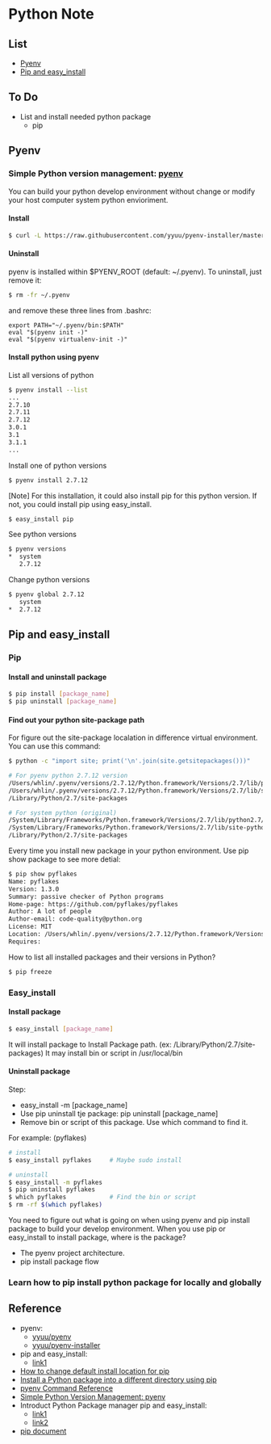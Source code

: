 # Python Note
## List
* [Pyenv](#Pyenv)
* [Pip and easy_install](#pip-easy_install)

## To Do
* List and install needed python package
    - pip

<a name="Pyenv"></a>
## Pyenv
### Simple Python version management: [pyenv]
You can build your python develop environment without change or modify your host computer system python envioriment.

#### Install
```sh
$ curl -L https://raw.githubusercontent.com/yyuu/pyenv-installer/master/bin/pyenv-installer | bash
```

#### Uninstall 
pyenv is installed within $PYENV_ROOT (default: ~/.pyenv). To uninstall, just remove it:
```sh
$ rm -fr ~/.pyenv
```
and remove these three lines from .bashrc:
```
export PATH="~/.pyenv/bin:$PATH"
eval "$(pyenv init -)"
eval "$(pyenv virtualenv-init -)"
```

#### Install python using pyenv

List all versions of python
```sh
$ pyenv install --list
...
2.7.10
2.7.11
2.7.12
3.0.1
3.1
3.1.1
...
```

Install one of python versions
```sh
$ pyenv install 2.7.12
```
[Note] For this installation, it could also install pip for this python version. If not, you could install pip using easy_install.

```sh
$ easy_install pip
```

See python versions
```sh
$ pyenv versions
*  system
   2.7.12
```

Change python versions
```sh
$ pyenv global 2.7.12
   system
*  2.7.12
```

<a name="pip-easy_install"></a>
## Pip and easy_install

### Pip

#### Install and uninstall package
```sh
$ pip install [package_name]
$ pip uninstall [package_name]
```

#### Find out your python site-package path
For figure out the site-package localation in difference virtual environment.
You can use this command:
```sh
$ python -c "import site; print('\n'.join(site.getsitepackages()))"

# For pyenv python 2.7.12 version
/Users/whlin/.pyenv/versions/2.7.12/Python.framework/Versions/2.7/lib/python2.7/site-packages
/Users/whlin/.pyenv/versions/2.7.12/Python.framework/Versions/2.7/lib/site-python
/Library/Python/2.7/site-packages

# For system python (original)
/System/Library/Frameworks/Python.framework/Versions/2.7/lib/python2.7/site-packages
/System/Library/Frameworks/Python.framework/Versions/2.7/lib/site-python
/Library/Python/2.7/site-packages
```

Every time you install new package in your python environment.
Use pip show package to see more detial:

```sh
$ pip show pyflakes
Name: pyflakes
Version: 1.3.0
Summary: passive checker of Python programs
Home-page: https://github.com/pyflakes/pyflakes
Author: A lot of people
Author-email: code-quality@python.org
License: MIT
Location: /Users/whlin/.pyenv/versions/2.7.12/Python.framework/Versions/2.7/lib/python2.7/site-packages
Requires:
```


How to list all installed packages and their versions in Python?
```sh
$ pip freeze
```

### Easy_install

#### Install package
```sh
$ easy_install [package_name]
```
It will install package to Install Package path. (ex: /Library/Python/2.7/site-packages)
It may install bin or script in /usr/local/bin

#### Uninstall package
Step:
* easy_install -m [package_name]
* Use pip uninstall tje package: pip uninstall [package_name]
* Remove bin or script of this package. Use which command to find it.

For example: (pyflakes)
```sh
# install
$ easy_install pyflakes     # Maybe sudo install

# uninstall
$ easy_install -m pyflakes
$ pip uninstall pyflakes
$ which pyflakes            # Find the bin or script
$ rm -rf $(which pyflakes)
```

You need to figure out what is going on when using pyenv and pip install package to build your develop environment.
When you use pip or easy_install to install package, where is the package? 
* The pyenv project architecture.
* pip install package flow

### Learn how to pip install python package for locally and globally

## Reference
* pyenv:
    - [yyuu/pyenv](https://github.com/yyuu/pyenv)
    - [yyuu/pyenv-installer](https://github.com/yyuu/pyenv-installer)
* pip and easy_install:
    - [link1](http://coopermaa2nd.blogspot.tw/2012/12/easyinstall-pip.html)
* [How to change default install location for pip](http://stackoverflow.com/questions/24174821/how-to-change-default-install-location-for-pip)
* [Install a Python package into a different directory using pip](http://stackoverflow.com/questions/2915471/install-a-python-package-into-a-different-directory-using-pip)
* [pyenv Command Reference](http://v2in.com/pyenv-installation-and-usage.html)
* [Simple Python Version Management: pyenv][pyenv]
* Introduct Python Package manager pip and easy_install: 
    * [link1](http://www.openfoundry.org/tw/tech-column/8536-introduction-of-python-extension-management-tools) 
    * [link2](http://coopermaa2nd.blogspot.tw/2012/12/easyinstall-pip.html)
* [pip document](https://pip.pypa.io/en/stable/)

[pyenv]: <https://github.com/yyuu/pyenv-installer>
